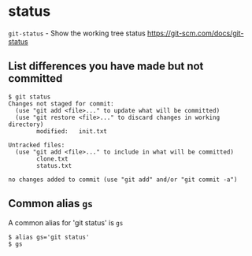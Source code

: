 # status

`git-status` - Show the working tree status
https://git-scm.com/docs/git-status

## List differences you have made but not committed
```
$ git status
Changes not staged for commit:
  (use "git add <file>..." to update what will be committed)
  (use "git restore <file>..." to discard changes in working directory)
        modified:   init.txt

Untracked files:
  (use "git add <file>..." to include in what will be committed)
        clone.txt
        status.txt

no changes added to commit (use "git add" and/or "git commit -a")
```

## Common alias `gs`
A common alias for 'git status' is `gs`

```
$ alias gs='git status'
$ gs
```
